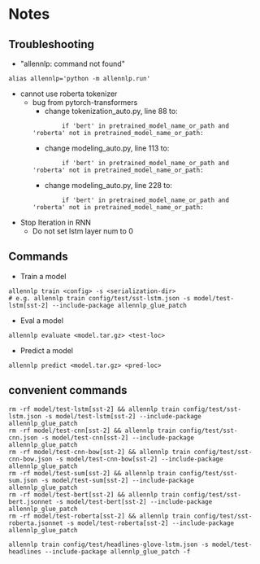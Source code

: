# Notes

## Troubleshooting
- "allennlp: command not found"
```
alias allennlp='python -m allennlp.run'
```
- cannot use roberta tokenizer
    - bug from pytorch-transformers
        - change tokenization_auto.py, line 88 to:
        ```
                if 'bert' in pretrained_model_name_or_path and 'roberta' not in pretrained_model_name_or_path:
        ```
        - change modeling_auto.py, line 113 to:
        ```
                if 'bert' in pretrained_model_name_or_path and 'roberta' not in pretrained_model_name_or_path:
        ```
        - change modeling_auto.py, line 228 to:
        ```
                if 'bert' in pretrained_model_name_or_path and 'roberta' not in pretrained_model_name_or_path:
        ```
- Stop Iteration in RNN
    - Do not set lstm layer num to 0

## Commands
- Train a model
```
allennlp train <config> -s <serialization-dir>
# e.g. allennlp train config/test/sst-lstm.json -s model/test-lstm[sst-2] --include-package allennlp_glue_patch
```
- Eval a model
```
allennlp evaluate <model.tar.gz> <test-loc>
```
- Predict a model
```
allennlp predict <model.tar.gz> <pred-loc>
```

## convenient commands
```
rm -rf model/test-lstm[sst-2] && allennlp train config/test/sst-lstm.json -s model/test-lstm[sst-2] --include-package allennlp_glue_patch
rm -rf model/test-cnn[sst-2] && allennlp train config/test/sst-cnn.json -s model/test-cnn[sst-2] --include-package allennlp_glue_patch
rm -rf model/test-cnn-bow[sst-2] && allennlp train config/test/sst-cnn-bow.json -s model/test-cnn-bow[sst-2] --include-package allennlp_glue_patch
rm -rf model/test-sum[sst-2] && allennlp train config/test/sst-sum.json -s model/test-sum[sst-2] --include-package allennlp_glue_patch
rm -rf model/test-bert[sst-2] && allennlp train config/test/sst-bert.jsonnet -s model/test-bert[sst-2] --include-package allennlp_glue_patch
rm -rf model/test-roberta[sst-2] && allennlp train config/test/sst-roberta.jsonnet -s model/test-roberta[sst-2] --include-package allennlp_glue_patch

allennlp train config/test/headlines-glove-lstm.json -s model/test-headlines --include-package allennlp_glue_patch -f
```
